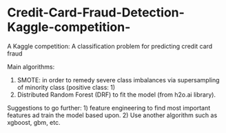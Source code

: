 # Credit-Card-Fraud-Detection-Kaggle-competition-
A Kaggle competition: A classification problem for predicting credit card fraud

Main algorithms: 
  1) SMOTE: in order to remedy severe class imbalances via supersampling of minority class (positive class: 1)
  2) Distributed Random Forest (DRF) to fit the model (from h2o.ai library).
  
Suggestions to go further: 1) feature engineering to find most important features ad train the model based upon. 2) Use another algorithm such as xgboost, gbm, etc.
